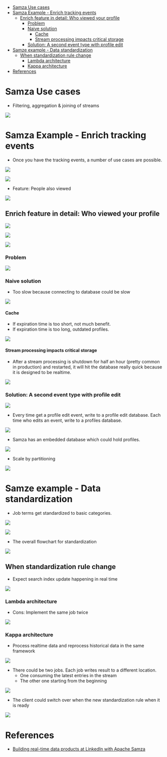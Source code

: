 - [Samza Use cases](#samza-use-cases)
- [Samza Example - Enrich tracking events](#samza-example---enrich-tracking-events)
  - [Enrich feature in detail: Who viewed your profile](#enrich-feature-in-detail-who-viewed-your-profile)
    - [Problem](#problem)
    - [Naive solution](#naive-solution)
      - [Cache](#cache)
      - [Stream processing impacts critical storage](#stream-processing-impacts-critical-storage)
    - [Solution: A second event type with profile edit](#solution-a-second-event-type-with-profile-edit)
- [Samze example - Data standardization](#samze-example---data-standardization)
  - [When standardization rule change](#when-standardization-rule-change)
    - [Lambda architecture](#lambda-architecture)
    - [Kappa architecture](#kappa-architecture)
- [References](#references)

# Samza Use cases
* Filtering, aggregation & joining of streams

![](../.gitbook/assets/samza_overview.png)

# Samza Example - Enrich tracking events
* Once you have the tracking events, a number of use cases are possible. 

![](../.gitbook/assets/samza_event.png)

![](../.gitbook/assets/samza_pageview_usecases.png)

* Feature: People also viewed

![](../.gitbook/assets/samza_people_also_viewed.png)

## Enrich feature in detail: Who viewed your profile

![](../.gitbook/assets/samza_who_viewed_profile.png)

![](../.gitbook/assets/samza_who_viewed_profile_statistics.png)

![](../.gitbook/assets/samza_who_viewed_profile_example.png)

### Problem

![](../.gitbook/assets/samza_enrich_and_index.png)

### Naive solution
* Too slow because connecting to database could be slow

![](../.gitbook/assets/samza_enrich_naive_solution.png)

#### Cache
* If expiration time is too short, not much benefit.
* If expiration time is too long, outdated profiles. 

![](../.gitbook/assets/samza_enrich_naive_solution_cache.png)

#### Stream processing impacts critical storage
* After a stream processing is shutdown for half an hour (pretty common in production) and restarted, it will hit the database really quick because it is designed to be realtime.

![](../.gitbook/assets/samza_enrich_critical_storage.png)

### Solution: A second event type with profile edit

![](../.gitbook/assets/samza_enrich_second_event.png)

* Every time get a profile edit event, write to a profile edit database. Each time who edits an event, write to a profiles database. 

![](../.gitbook/assets/samza_enrich_pageViewEventWithProfile.png) 

* Samza has an embedded database which could hold profiles. 

![](../.gitbook/assets/samza_enrich_pageViewEventWithProfile_embedded.png)

* Scale by partitioning

![](../.gitbook/assets/samza_enrich_copartitioning.png)

# Samze example - Data standardization
* Job terms get standardized to basic categories.

![](../.gitbook/assets/samza_standardize_example.png)

![](../.gitbook/assets/samza_standardize_example_developer.png)

* The overall flowchart for standardization

![](../.gitbook/assets/samza_standardize_search_index.png)

## When standardization rule change
* Expect search index update happening in real time

![](../.gitbook/assets/samza_standardize_profileEdit.png)

### Lambda architecture
* Cons: Implement the same job twice

![](../.gitbook/assets/samza_standardize_profileEdit_overview)

### Kappa architecture
* Process realtime data and reprocess historical data in the same framework

![](../.gitbook/assets/samza_standardize_entirehistory.png)

* There could be two jobs. Each job writes result to a different location. 
  * One consuming the latest entries in the stream
  * The other one starting from the beginning

![](../.gitbook/assets/samza_kappa.png)

* The client could switch over when the new standardization rule when it is ready

![](../.gitbook/assets/samza_standardize_switch.png)

# References
* [Building real-time data products at LinkedIn with Apache Samza](https://www.youtube.com/watch?v=yO3SBU6vVKA&list=PLeKd45zvjcDHJxge6VtYUAbYnvd_VNQCx&index=7)